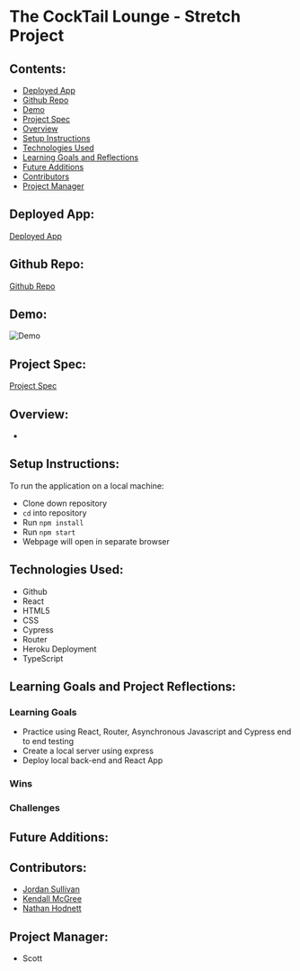 # The CockTail Lounge - Stretch Project

## Contents:
* [Deployed App](#deployed-app)
* [Github Repo](#github-repo)
* [Demo](#demo)
* [Project Spec](#project-spec)
* [Overview](#overview)
* [Setup Instructions](#setup-instructions)
* [Technologies Used](#technologies-used)
* [Learning Goals and Reflections](#learning-goals-and-reflections)
* [Future Additions](#future-additions)
* [Contributors](#contributors)
* [Project Manager](#project-manager)

## Deployed App:
[Deployed App]()

## Github Repo:
[Github Repo]()

## Demo:
![Demo]()

## Project Spec:
[Project Spec]()

## Overview:
* 

## Setup Instructions:
To run the application on a local machine:

* Clone down repository
* `cd` into repository
* Run `npm install`
* Run `npm start`
* Webpage will open in separate browser

## Technologies Used:
* Github
* React
* HTML5
* CSS
* Cypress
* Router
* Heroku Deployment
* TypeScript

## Learning Goals and Project Reflections:
### Learning Goals
* Practice using React, Router, Asynchronous Javascript and Cypress end to end testing
* Create a local server using express
* Deploy local back-end and React App

### Wins


### Challenges


## Future Additions:


## Contributors:
* [Jordan Sullivan]()
* [Kendall McGree]()
* [Nathan Hodnett](https://github.com/nhodnett)


## Project Manager:
* Scott